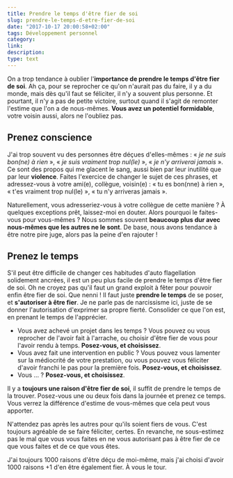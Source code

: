 ```yaml
---
title: Prendre le temps d'être fier de soi
slug: prendre-le-temps-d-etre-fier-de-soi
date: "2017-10-17 20:00:58+02:00"
tags: Développement personnel
category: 
link: 
description: 
type: text
---
```


On a trop tendance à oublier l'__importance de prendre le temps d'être fier de soi__. Ah ça, pour se reprocher ce qu'on n'aurait pas du faire, il y a du monde, mais dès qu'il faut se féliciter, il n'y a souvent plus personne. Et pourtant, il n'y a pas de petite victoire, surtout quand il s'agit de remonter l'estime que l'on a de nous-mêmes. __Vous avez un potentiel formidable__, votre voisin aussi, alors ne l'oubliez pas.

<!-- TEASER_END -->

## Prenez conscience

J'ai trop souvent vu des personnes être déçues d'elles-mêmes : « _je ne suis bon(ne) à rien_ », « _je suis vraiment trop nul(le)_ », « _je n'y arriverai jamais_ ». Ce sont des propos qui me glacent le sang, aussi bien par leur inutilité que par leur __violence__. Faites l'exercice de changer le sujet de ces phrases, et adressez-vous à votre ami(e), collègue, voisin(e) : « tu es bon(nne) à rien », « t'es vraiment trop nul(le) », « tu n'y arriveras jamais ».

Naturellement, vous adresseriez-vous à votre collègue de cette manière ? À quelques exceptions prêt, laissez-moi en douter. Alors pourquoi le faites-vous pour vous-mêmes ? Nous sommes souvent __beaucoup plus dur avec nous-mêmes que les autres ne le sont__. De base, nous avons tendance à être notre pire juge, alors pas la peine d'en rajouter !

## Prenez le temps

S'il peut être difficile de changer ces habitudes d'auto flagellation solidement ancrées, il est un peu plus facile de prendre le temps d'être fier de soi. Oh ne croyez pas qu'il faut un grand exploit à fêter pour pouvoir enfin être fier de soi. Que nenni ! Il faut juste __prendre le temps__ de se poser, et __s'autoriser à être fier__. Je ne parle pas de narcissisme ici, juste de se donner l'autorisation d'exprimer sa propre fierté. Consolider ce que l'on est, en prenant le temps de l'apprécier.

- Vous avez achevé un projet dans les temps ? Vous pouvez ou vous reprocher de l'avoir fait à l'arrache, ou choisir d'être fier de vous pour l'avoir rendu à temps. __Posez-vous, et choisissez__.
- Vous avez fait une intervention en public ? Vous pouvez vous lamenter sur la médiocrité de votre prestation, ou vous pouvez vous féliciter d'avoir franchi le pas pour la première fois. __Posez-vous, et choisissez__.
- Vous … ? __Posez-vous, et choisissez__.

Il y a __toujours une raison d'être fier de soi__, il suffit de prendre le temps de la trouver. Posez-vous une ou deux fois dans la journée et prenez ce temps. Vous verrez la différence d'estime de vous-mêmes que cela peut vous apporter.

N'attendez pas après les autres pour qu'ils soient fiers de vous. C'est toujours agréable de se faire féliciter, certes. En revanche, ne sous-estimez pas le mal que vous vous faites en ne vous autorisant pas à être fier de ce que vous faites et de ce que vous êtes.

J'ai toujours 1000 raisons d'être déçu de moi-même, mais j'ai choisi d'avoir 1000 raisons +1 d'en être également fier. À vous le tour.
